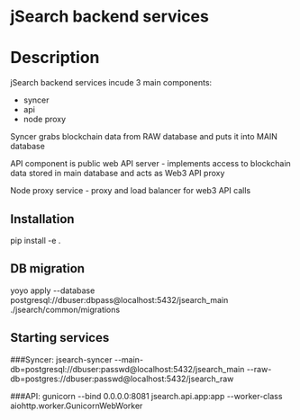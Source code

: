 # jSearch backend services

# Description

jSearch backend services incude 3 main components: 

- syncer
- api
- node proxy

Syncer grabs blockchain data from RAW database and puts it into MAIN database

API component is public web API server - implements access to blockchain data stored in main database and acts as Web3 API proxy

Node proxy service - proxy and load balancer for web3 API calls

## Installation
pip install -e .

## DB migration
yoyo apply --database postgresql://dbuser:dbpass@localhost:5432/jsearch_main ./jsearch/common/migrations


## Starting services

###Syncer:
jsearch-syncer --main-db=postgresql://dbuser:passwd@localhost:5432/jsearch_main --raw-db=postgres://dbuser:passwd@localhost:5432/jsearch_raw

###API:
gunicorn  --bind 0.0.0.0:8081 jsearch.api.app:app --worker-class aiohttp.worker.GunicornWebWorker